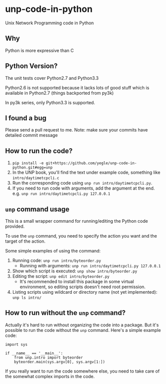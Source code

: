 unp-code-in-python
==================

Unix Network Programming code in Python

## Why

Python is more expressive than C

## Python Version?

The unit tests cover Python2.7 and Python3.3

Python2.6 is not supported because it lacks lots of good stuff which is available in Python2.7 (things backported from py3k)

In py3k series, only Python3.3 is supported.

## I found a bug

Please send a pull request to me. Note: make sure your commits have
detailed commit message

## How to run the code?

1. `pip install -e
   git+https://github.com/yegle/unp-code-in-python.git#egg=unp`
2. In the UNP book, you'll find the text under example code, something
   like `intro/daytimetcpcli.c`
3. Run the corresponding code using `unp run intro/daytimetcpcli.py`.
4. If you need to run code with arguments, add the argument at the end.
   e.g. `unp run intro/daytimetcpcli.py 127.0.0.1`

## `unp` command usage

This is a small wrapper command for running/editing the Python code provided.

To use the `unp` command, you need to specify the action you want and
the target of the action.

Some simple examples of using the command:

1. Running code: `unp run intro/byteorder.py`
    * Running with arguments: `unp run intro/daytimetcpcli.py 127.0.0.1`
2. Show which script is executed: `unp show intro/byteorder.py`
3. Editing the script: `unp edit intro/byteorder.py`
    * It's recommended to install this package in some virtual
      environment, so editing scripts doesn't need root permission.
4. Listing scripts using wildcard or directory name (not yet
   implemented): `unp ls intro/`

## How to run without the `unp` command?

Actually it's hard to run without organizing the code into a package.
But it's possible to run the code without the `unp` command. Here's a
simple example code:

    import sys

    if __name__ == '__main__':
        from unp.intro import byteorder
        byteorder.main(sys.argv[0], sys.argv[1:])

If you really want to run the code somewhere else, you need to take care
of the somewhat complex imports in the code.
